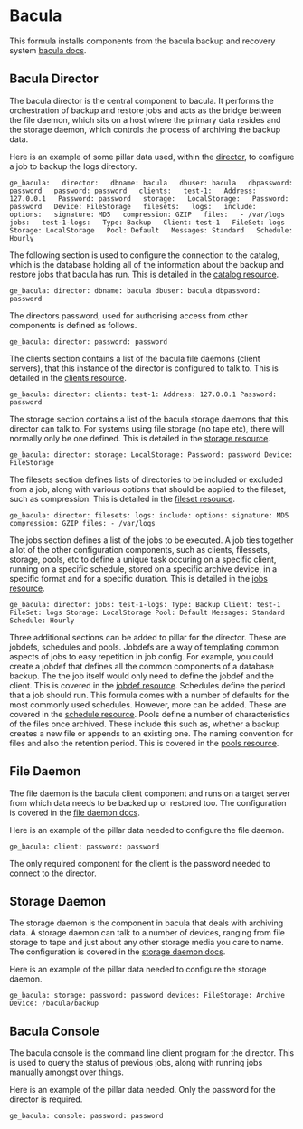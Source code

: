 # Bacula

This formula installs components from the bacula backup and recovery system [bacula docs](http://www.bacula.org/7.2.x-manuals/en/main/).

## Bacula Director

The bacula director is the central component to bacula. It performs the orchestration of backup and restore jobs and acts as the bridge between the file daemon, which sits on a host where the primary data resides and the storage daemon, which controls the process of archiving the backup data.

Here is an example of some pillar data used, within the [director](http://www.bacula.org/7.2.x-manuals/en/main/Configuring_Director.html), to configure a job to backup the logs directory.

``
  ge_bacula:  
    director:  
      dbname: bacula  
      dbuser: bacula  
      dbpassword: password  
      password: password  
      clients:  
        test-1:  
          Address: 127.0.0.1  
          Password: password  
      storage:  
        LocalStorage:  
          Password: password  
          Device: FileStorage  
      filesets:  
        logs:  
          include:  
            options:  
              signature: MD5  
              compression: GZIP  
            files:  
              - /var/logs  
      jobs:  
        test-1-logs:  
          Type: Backup  
          Client: test-1  
          FileSet: logs  
          Storage: LocalStorage  
          Pool: Default  
          Messages: Standard  
          Schedule: Hourly  
``

The following section is used to configure the connection to the catalog, which is the database holding all of the information about the backup and restore jobs that bacula has run. This is detailed in the [catalog resource](http://www.bacula.org/7.2.x-manuals/en/main/Configuring_Director.html#SECTION0016160000000000000000).

``
  ge_bacula:
    director:
      dbname: bacula
      dbuser: bacula
      dbpassword: password
``

The directors password, used for authorising access from other components is defined as follows.

``
  ge_bacula:
    director:
      password: password
``

The clients section contains a list of the bacula file daemons (client servers), that this instance of the director is configured to talk to. This is detailed in the [clients resource](http://www.bacula.org/7.2.x-manuals/en/main/Configuring_Director.html#SECTION0016130000000000000000).

``
  ge_bacula:
    director:
      clients:
        test-1:
          Address: 127.0.0.1
          Password: password
``


The storage section contains a list of the bacula storage daemons that this director can talk to. For systems using file storage (no tape etc), there will normally only be one defined. This is detailed in the [storage resource](http://www.bacula.org/7.2.x-manuals/en/main/Configuring_Director.html#SECTION0016140000000000000000).

``
  ge_bacula:
    director:
      storage:
        LocalStorage:
          Password: password
          Device: FileStorage
``

The filesets section defines lists of directories to be included or excluded from a job, along with various options that should be applied to the fileset, such as compression. This is detailed in the [fileset resource](http://www.bacula.org/7.2.x-manuals/en/main/Configuring_Director.html#SECTION001670000000000000000).

``
  ge_bacula:
    director:
      filesets:
        logs:
          include:
            options:
              signature: MD5
              compression: GZIP
            files:
              - /var/logs
``


The jobs section defines a list of the jobs to be executed. A job ties together a lot of the other configuration components, such as clients, filessets, storage, pools, etc to define a unique task occuring on a specific client, running on a specific schedule, stored on a specific archive device, in a specific format and for a specific duration. This is detailed in the [jobs resource](http://www.bacula.org/7.2.x-manuals/en/main/Configuring_Director.html#SECTION001630000000000000000).

``
  ge_bacula:
    director:
      jobs:
        test-1-logs:
          Type: Backup
          Client: test-1
          FileSet: logs
          Storage: LocalStorage
          Pool: Default
          Messages: Standard
          Schedule: Hourly
``


Three additional sections can be added to pillar for the director. These are jobdefs, schedules and pools. Jobdefs are a way of templating common aspects of jobs to easy repetition in job config. For example, you could create a jobdef that defines all the common components of a database backup. The the job itself would only need to define the jobdef and the client. This is covered in the [jobdef resource](http://www.bacula.org/7.2.x-manuals/en/main/Configuring_Director.html#SECTION001640000000000000000). Schedules define the period that a job should run. This formula comes with a number of defaults for the most commonly used schedules. However, more can be added. These are covered in the [schedule resource](http://www.bacula.org/7.2.x-manuals/en/main/Configuring_Director.html#SECTION001650000000000000000). Pools define a number of characteristics of the files once archived. These include this such as, whether a backup creates a new file or appends to an existing one. The naming convention for files and also the retention period. This is covered in the [pools resource](http://www.bacula.org/7.2.x-manuals/en/main/Configuring_Director.html#SECTION0016150000000000000000).

## File Daemon

The file daemon is the bacula client component and runs on a target server from which data needs to be backed up or restored too. The configuration is covered in the [file daemon docs](http://www.bacula.org/7.2.x-manuals/en/main/Client_File_daemon_Configur.html).

Here is an example of the pillar data needed to configure the file daemon.

``
  ge_bacula:
    client:
      password: password
``

The only required component for the client is the password needed to connect to the director.

## Storage Daemon

The storage daemon is the component in bacula that deals with archiving data. A storage daemon can talk to a number of devices, ranging from file storage to tape and just about any other storage media you care to name. The configuration is covered in the [storage daemon docs](http://www.bacula.org/7.2.x-manuals/en/main/Storage_Daemon_Configuratio.html).

Here is an example of the pillar data needed to configure the storage daemon.

``
  ge_bacula:
    storage:
      password: password
      devices:
        FileStorage:
          Archive Device: /bacula/backup
``

## Bacula Console

The bacula console is the command line client program for the director. This is used to query the status of previous jobs, along with running jobs manually amongst over things.

Here is an example of the pillar data needed. Only the password for the director is required.

``
  ge_bacula:
    console:
      password: password
``

